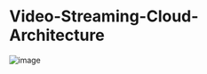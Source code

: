 # Video-Streaming-Cloud-Architecture

![image](https://github.com/user-attachments/assets/4dd8bf9a-241d-4165-8031-e147813a49d3)
